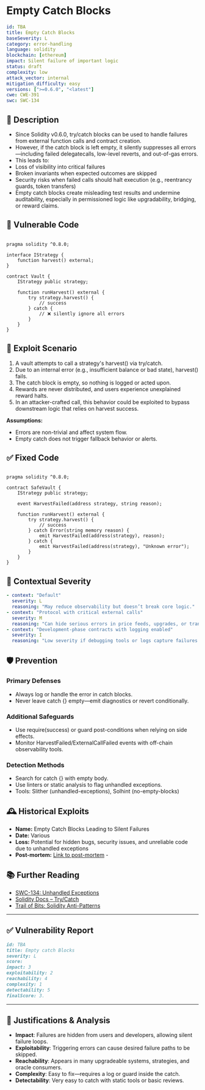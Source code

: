 # Empty Catch Blocks

```YAML
id: TBA
title: Empty Catch Blocks
baseSeverity: L
category: error-handling
language: solidity
blockchain: [ethereum]
impact: Silent failure of important logic
status: draft
complexity: low
attack_vector: internal
mitigation_difficulty: easy
versions: [">=0.6.0", "<latest"]
cwe: CWE-391
swc: SWC-134
```
## 📝 Description

- Since Solidity v0.6.0, try/catch blocks can be used to handle failures from external function calls and contract creation.
- However, if the catch block is left empty, it silently suppresses all errors—including failed delegatecalls, low-level reverts, and out-of-gas errors.
- This leads to:
- Loss of visibility into critical failures
- Broken invariants when expected outcomes are skipped
- Security risks when failed calls should halt execution (e.g., reentrancy guards, token transfers)
- Empty catch blocks create misleading test results and undermine auditability, especially in permissioned logic like upgradability, bridging, or reward claims.

## 🚨 Vulnerable Code

```solidity

pragma solidity ^0.8.0;

interface IStrategy {
    function harvest() external;
}

contract Vault {
    IStrategy public strategy;

    function runHarvest() external {
        try strategy.harvest() {
            // success
        } catch {
            // ❌ silently ignore all errors
        }
    }
}
```

## 🧪 Exploit Scenario

1. A vault attempts to call a strategy's harvest() via try/catch.
2. Due to an internal error (e.g., insufficient balance or bad state), harvest() fails.
3. The catch block is empty, so nothing is logged or acted upon.
4. Rewards are never distributed, and users experience unexplained reward halts.
5. In an attacker-crafted call, this behavior could be exploited to bypass downstream logic that relies on harvest success.

**Assumptions:**

- Errors are non-trivial and affect system flow.
- Empty catch does not trigger fallback behavior or alerts.

## ✅ Fixed Code

```solidity

pragma solidity ^0.8.0;

contract SafeVault {
    IStrategy public strategy;

    event HarvestFailed(address strategy, string reason);

    function runHarvest() external {
        try strategy.harvest() {
            // success
        } catch Error(string memory reason) {
            emit HarvestFailed(address(strategy), reason);
        } catch {
            emit HarvestFailed(address(strategy), "Unknown error");
        }
    }
}
```
## 🧭 Contextual Severity

```yaml
- context: "Default"
  severity: L
  reasoning: "May reduce observability but doesn’t break core logic."
- context: "Protocol with critical external calls"
  severity: M
  reasoning: "Can hide serious errors in price feeds, upgrades, or transfers."
- context: "Development-phase contracts with logging enabled"
  severity: I
  reasoning: "Low severity if debugging tools or logs capture failures elsewhere."
```

## 🛡️ Prevention

### Primary Defenses

- Always log or handle the error in catch blocks.
- Never leave catch {} empty—emit diagnostics or revert conditionally.

### Additional Safeguards

- Use require(success) or guard post-conditions when relying on side effects.
- Monitor HarvestFailed/ExternalCallFailed events with off-chain observability tools.

### Detection Methods

- Search for catch {} with empty body.
- Use linters or static analysis to flag unhandled exceptions.
- Tools: Slither (unhandled-exceptions), Solhint (no-empty-blocks)

## 🕰️ Historical Exploits

- **Name:** Empty Catch Blocks Leading to Silent Failures
- **Date:** Various 
- **Loss:** Potential for hidden bugs, security issues, and unreliable code due to unhandled exceptions 
- **Post-mortem:** [Link to post-mortem](https://clang.llvm.org/extra/clang-tidy/checks/bugprone/empty-catch.html) -
  
## 📚 Further Reading

- [SWC-134: Unhandled Exceptions](https://swcregistry.io/docs/SWC-134/) 
- [Solidity Docs – Try/Catch](https://docs.soliditylang.org/en/latest/control-structures.html#try-catch)  
- [Trail of Bits: Solidity Anti-Patterns](https://blog.trailofbits.com/) 
  
---

## ✅ Vulnerability Report

```markdown
id: TBA
title: Empty catch Blocks 
severity: L
score:
impact: 3 
exploitability: 2 
reachability: 4  
complexity: 1  
detectability: 5
finalScore: 3.
```

---

## 📄 Justifications & Analysis

- **Impact**: Failures are hidden from users and developers, allowing silent failure loops.
- **Exploitability**: Triggering errors can cause desired failure paths to be skipped.
- **Reachability**: Appears in many upgradeable systems, strategies, and oracle consumers.
- **Complexity**: Easy to fix—requires a log or guard inside the catch.
- **Detectability**: Very easy to catch with static tools or basic reviews.

